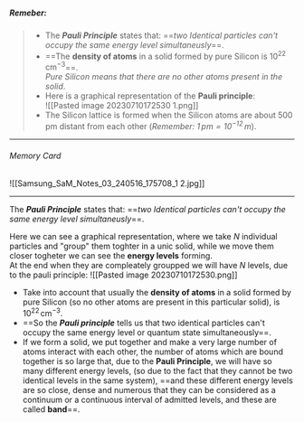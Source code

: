 ##### ***Remeber***:

> - The ***Pauli Principle*** states that: ==*two Identical particles can't occupy the same energy level simultaneusly*==.
> - ==The **density of atoms** in a solid formed by pure Silicon is $10^{22} \, \text{cm}^{-3}$==.<br>*Pure Silicon means that there are no other atoms present in the solid*.
> - Here is a graphical representation of the **Pauli principle**:<br>![[Pasted image 20230710172530 1.png]]
> - The Silicon lattice is formed when the Silicon atoms are about $500 \, \text{pm}$ distant from each other (*Remember: $1\,\text{pm} = 10^{-12}\,\text{m}$*).

---
###### Memory Card
![[Samsung_SaM_Notes_03_240516_175708_1 2.jpg]]

---
The ***Pauli Principle*** states that: ==*two Identical particles can't occupy the same energy level simultaneusly*==.

Here we can see a graphical representation, where we take $N$ individual particles and "group" them toghter in a unic solid, while we move them closer togheter we can see the **energy levels** forming.<br>At the end when they are compleately groupped we will have $N$ levels, due to the pauli principle:
![[Pasted image 20230710172530.png]]
- Take into account that usually the **density of atoms** in a solid formed by pure Silicon (so no other atoms are present in this particular solid), is $10^{22} \, \text{cm}^{-3}$.
- ==So the ***Pauli principle*** tells us that two identical particles can't occupy the same energy level or quantum state simultaneously==. 
- If we form a solid, we put together and make a very large number of atoms interact with each other, the number of atoms which are bound together is so large that, due to the **Pauli Principle**, we will have so many different energy levels, (so due to the fact that they cannot be two identical levels in the same system), ==and these different energy levels are so close, dense and numerous that they can be considered as a continuum or a continuous interval of admitted levels, and these are called **band**==.
